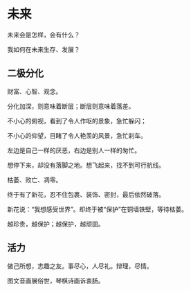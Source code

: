 # 未来

未来会是怎样，会有什么？

我如何在未来生存、发展？

## 二极分化

财富、心智、观念。

分化加深，则意味着断层；断层则意味着落差。

不小心的俯视，看到了令人作呕的景象，急忙躲闪；

不小心的仰望，目睹了令人艳羡的风景，急忙刹车。

左边是自己一样的厌恶，右边是别人一样的匆忙。

想停下来，却没有落脚之地。想飞起来，找不到可行航线。

枯萎、败亡、凋零。

终于有了新花，忍不住包裹、装饰、密封，最后依然破落。

新花说：“我想感受世界”。却终于被“保护”在铜墙铁壁，等待枯萎。

越珍贵，越保护；越保护，越顽固。

## 活力

做己所想，志趣之友。事尽心，人尽礼。辩理，尽情。

图文音画展俗世，琴棋诗画诉衷肠。
